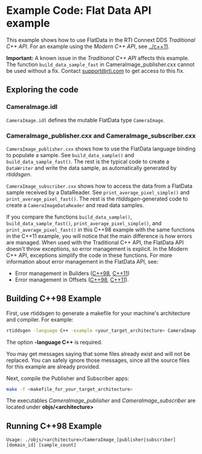 # Example Code: Flat Data API example

This example shows how to use FlatData in the RTI Connext DDS _Traditional C++ API_.
For an example using the _Modern C++ API_, see [../c++11](../c++11).

**Important:** A known issue in the _Traditional C++ API_ affects this example.
The function `build_data_sample_fast` in CameraImage_publisher.cxx cannot be used
without a fix. Contact support@rti.com to get access to this fix.

## Exploring the code

### CameraImage.idl

`CameraImage.idl` defines the mutable FlatData type `CameraImage`.

### CameraImage_publisher.cxx and CameraImage_subscriber.cxx

`CameraImage_publisher.cxx` shows how to use the FlatData language binding to
populate a sample. See `build_data_sample()` and `build_data_sample_fast()`.
The rest is the typical code to create a `DataWriter` and write the data
sample, as automatically generated by *rtiddsgen*.

`CameraImage_subscriber.cxx` shows how to access the data from a FlatData
sample received by a DataReader. See `print_average_pixel_simple()` and
`print_average_pixel_fast()`. The rest is the *rtiddsgen*-generated code to
create a `CameraImageDataReader` and read data samples.

If you compare the functions `build_data_sample()`,
`build_data_sample_fast()`, `print_average_pixel_simple()`, and
`print_average_pixel_fast()` in this C++98 example with the same functions in
the C++11 example, you will notice that the main difference is how errors are
managed. When used with the Traditional C++ API, the FlatData API doesn't throw
exceptions, so error management is explicit. In the Modern C++ API, exceptions
simplify the code in these functions. For more information about error management
in the FlatData API, see:

-   Error management in Builders
([C++98](https://community.rti.com/static/documentation/connext-dds/current/doc/api/connext_dds/api_cpp/group__RTIFlatBuildersModule.html),
[C++11](https://community.rti.com/static/documentation/connext-dds/current/doc/api/connext_dds/api_cpp2/group__RTIFlatBuildersModule.html))
-   Error management in Offsets
([C++98](https://community.rti.com/static/documentation/connext-dds/current/doc/api/connext_dds/api_cpp/group__RTIFlatOffsetsModule.html),
[C++11](https://community.rti.com/static/documentation/connext-dds/6.0.0/doc/api/connext_dds/api_cpp2/group__RTIFlatOffsetsModule.html)).

## Building C++98 Example

First, use rtiddsgen to generate a makefile for your machine's architecture and
compiler. For example:

```bash
rtiddsgen -language C++ -example <your_target_architecture> CameraImage.idl
```

The option **-language C++** is required.

You may get messages saying that some files already exist and will not be
replaced. You can safely ignore those messages, since all the source files
for this example are already provided.

Next, compile the Publisher and Subscriber apps:

```bash
make -f <makefile_for_your_target_architecture>
```

The executables *CameraImage_publisher* and *CameraImage_subscriber* are located
under **objs/\<architecture\>**

## Running C++98 Example

```plain
Usage: ./objs/<architecture>/CameraImage_[publisher|subscriber] [domain_id] [sample_count]
```
